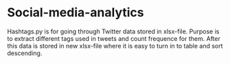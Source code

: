 # Social-media-analytics

Hashtags.py is for going through Twitter data stored in xlsx-file.
Purpose is to extract different tags used in tweets and count frequence for
them. After this data is stored in new xlsx-file where it is easy to turn in to
table and sort descending.
